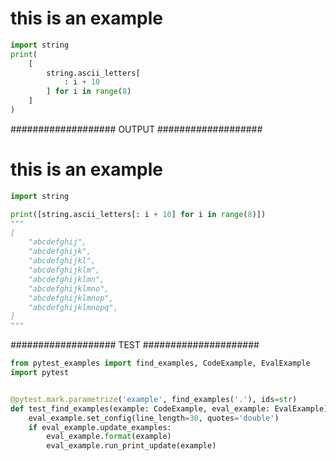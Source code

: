 # this is an example

```py
import string
print(
    [
        string.ascii_letters[
            : i + 10
        ] for i in range(8)
    ]
)
```
################### OUTPUT ###################
# this is an example

```py
import string

print([string.ascii_letters[: i + 10] for i in range(8)])
"""
[
    "abcdefghij",
    "abcdefghijk",
    "abcdefghijkl",
    "abcdefghijklm",
    "abcdefghijklmn",
    "abcdefghijklmno",
    "abcdefghijklmnop",
    "abcdefghijklmnopq",
]
"""
```
################### TEST #####################
```py
from pytest_examples import find_examples, CodeExample, EvalExample
import pytest


@pytest.mark.parametrize('example', find_examples('.'), ids=str)
def test_find_examples(example: CodeExample, eval_example: EvalExample):
    eval_example.set_config(line_length=30, quotes='double')
    if eval_example.update_examples:
        eval_example.format(example)
        eval_example.run_print_update(example)
```
